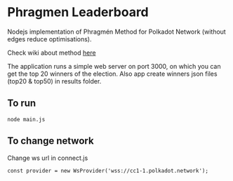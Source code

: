 # Phragmen Leaderboard

Nodejs implementation of Phragmén Method for Polkadot Network (without edges reduce optimisations). 

Check wiki about method [here](https://wiki.polkadot.network/docs/en/learn-phragmen)

The application runs a simple web server on port 3000, on which you can get the top 20 winners of the election. 
Also app create winners json files (top20 & top50) in results folder.

## To run
`node main.js`

## To change network
Change ws url in connect.js

`const provider = new WsProvider('wss://cc1-1.polkadot.network');`

